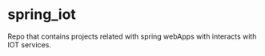 # spring_iot
Repo that contains projects related with spring webApps with interacts with IOT services.
